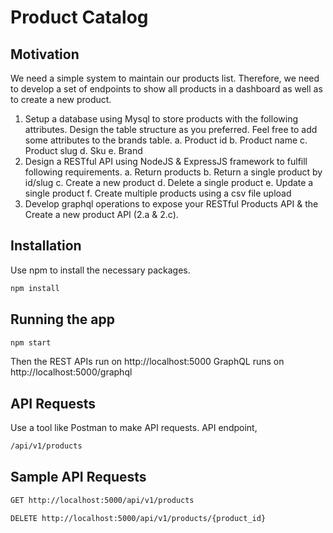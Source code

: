 # Product Catalog

## Motivation

We need a simple system to maintain our products list. Therefore, we need to develop a set of
endpoints to show all products in a dashboard as well as to create a new product.
1. Setup a database using Mysql to store products with the following attributes. Design the
table structure as you preferred. Feel free to add some attributes to the brands table.
a. Product id
b. Product name
c. Product slug
d. Sku
e. Brand
2. Design a RESTful API using NodeJS & ExpressJS framework to fulfill following
requirements.
a. Return products
b. Return a single product by id/slug
c. Create a new product
d. Delete a single product
e. Update a single product
f. Create multiple products using a csv file upload
3. Develop graphql operations to expose your RESTful Products API & the Create a new
product API (2.a & 2.c).

## Installation

Use npm to install the necessary packages.

```bash
npm install
```

## Running the app

```bash
npm start
```
Then the REST APIs run on http://localhost:5000
GraphQL runs on http://localhost:5000/graphql

## API Requests

Use a tool like Postman to make API requests. API endpoint,
```bash
/api/v1/products
```

## Sample API Requests


```bash
GET http://localhost:5000/api/v1/products
```
```bash
DELETE http://localhost:5000/api/v1/products/{product_id}
```